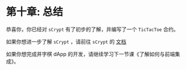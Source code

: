 # 第十章: 总结

恭喜你，你已经对 `sCrypt` 有了初步的了解，并编写了一个 `TicTacToe` 合约。

如果你想进一步了解 `sCrypt` ，请前往 `sCrypt` 的 [文档](https://scrypt.io/scrypt-ts)

如果你想完成井字棋 dApp 的开发，请继续学习下一节课《了解如何与前端集成》。






